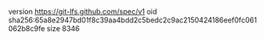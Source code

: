 version https://git-lfs.github.com/spec/v1
oid sha256:65a8e2947bd01f8c39aa4bdd2c5bedc2c9ac2150424186eef0fc061062b8c9fe
size 8346

